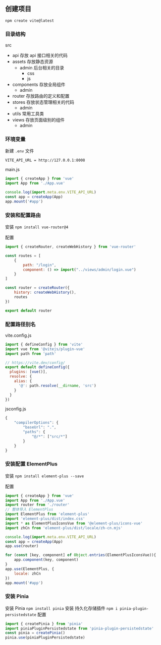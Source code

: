 ## 创建项目

`npm create vite@latest`

### 目录结构

src
- api 存放 api 接口相关的代码
- assets 存放静态资源
    - admin 后台相关的目录
        - css
        - js
- components 存放全局组件
    - admin
- router 存放路由的定义和配置
- stores 存放状态管理相关的代码
    - admin
- utils 常用工具类
- views 存放页面级别的组件
    - admin

### 环境变量

新建 `.env` 文件

`VITE_API_URL = http://127.0.0.1:8008`

main.js
```javascript
import { createApp } from 'vue'
import App from './App.vue'

console.log(import.meta.env.VITE_API_URL)
const app = createApp(App)
app.mount('#app')

```

### 安装和配置路由

安装
`npm install vue-router@4`

配置
```javascript
import { createRouter, createWebHistory } from 'vue-router'

const routes = [
    {
        path: "/login",
        component: () => import("../views/admin/login.vue")
    }
]

const router = createRouter({
    history: createWebHistory(),
    routes
})

export default router
```

### 配置路径别名
vite.config.js
```javascript
import { defineConfig } from 'vite'
import vue from '@vitejs/plugin-vue'
import path from 'path'

// https://vite.dev/config/
export default defineConfig({
  plugins: [vue()],
  resolve: {
    alias: {
      '@': path.resolve(__dirname, 'src')
    }
  }
})
```
jsconfig.js
```javascript
{
    "compilerOptions": {
        "baseUrl": ".",
        "paths": {
            "@/*": ["src/*"]
        }
    }
}
```

### 安装配置 ElementPlus
安装
`npm install element-plus --save`

配置
```javascript
import { createApp } from 'vue'
import App from './App.vue'
import router from './router'
// 整体导入 ElementPlus
import ElementPlus from 'element-plus'
import 'element-plus/dist/index.css'
import * as ElementPlusIconsVue from '@element-plus/icons-vue'
import zhCn from 'element-plus/dist/locale/zh-cn.mjs'

console.log(import.meta.env.VITE_API_URL)
const app = createApp(App)
app.use(router)

for (const [key, component] of Object.entries(ElementPlusIconsVue)){
    app.component(key, component)
}
app.use(ElementPlus, {
    locale: zhCn
})
app.mount('#app')

```

### 安装 Pinia
安装 Pinia
`npm install pinia`
安装 持久化存储插件
`npm i pinia-plugin-persistedstate`
配置
```javascript
import { createPinia } from 'pinia'
import piniaPluginPersistedstate from 'pinia-plugin-persistedstate'
const pinia = createPinia()
pinia.use(piniaPluginPersistedstate)
```
